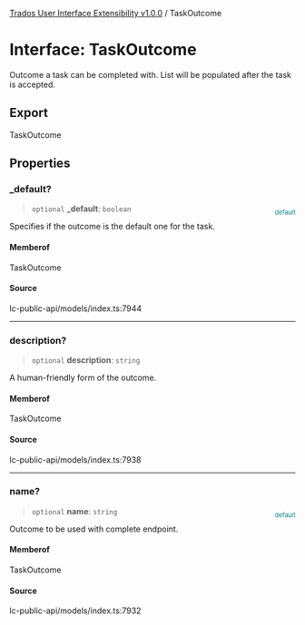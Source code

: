 [Trados User Interface Extensibility v1.0.0](../wiki/globals) / TaskOutcome

# Interface: TaskOutcome

Outcome a task can be completed with. List will be populated after the task is accepted.

## Export

TaskOutcome

## Properties

### \_default?

> `optional` **\_default**: `boolean`

<div style="display:inline; float:right; color:#008080; margin-top:-23px; font-size:11px">default</div><div style="display: inline;"></div> Specifies if the outcome is the default one for the task.

#### Memberof

TaskOutcome

#### Source

lc-public-api/models/index.ts:7944

***

### description?

> `optional` **description**: `string`

A human-friendly form of the outcome.

#### Memberof

TaskOutcome

#### Source

lc-public-api/models/index.ts:7938

***

### name?

> `optional` **name**: `string`

<div style="display:inline; float:right; color:#008080; margin-top:-23px; font-size:11px">default</div><div style="display: inline;"></div> Outcome to be used with complete endpoint.

#### Memberof

TaskOutcome

#### Source

lc-public-api/models/index.ts:7932
